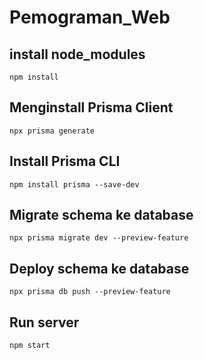 # Pemograman_Web

## install node_modules

  `npm install`

## Menginstall Prisma Client 

  `npx prisma generate`
  
## Install Prisma CLI

  `npm install prisma --save-dev`
  
## Migrate schema ke database

  `npx prisma migrate dev --preview-feature`
  
 ## Deploy schema ke database
 
  `npx prisma db push --preview-feature`
  
 ## Run server
 
  `npm start`
